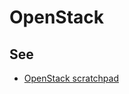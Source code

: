 OpenStack
=========

## See 

  * [OpenStack scratchpad](https://github.com/gbraad/openstack-scratchpad/)
